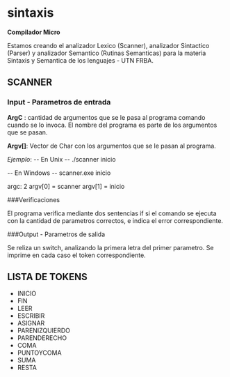 # sintaxis
**Compilador Micro**

Estamos creando el analizador Lexico (Scanner), analizador Sintactico (Parser) y analizador Semantico (Rutinas Semanticas) para la materia Sintaxis y Semantica
de los lenguajes - UTN FRBA.

##  SCANNER 
### Input - Parametros de entrada 

**ArgC** : cantidad de argumentos que se le pasa al programa comando cuando se lo invoca. El nombre del programa es parte de los argumentos que se pasan.

**Argv[]**: Vector de Char con los argumentos que se le pasan al programa.

*Ejemplo*:
-- En Unix -- 
./scanner inicio

-- En Windows --
scanner.exe inicio

argc: 2
argv[0] = scanner
argv[1] = inicio

###Verificaciones

El programa verifica mediante dos sentencias if si el comando se ejecuta con la cantidad de parametros correctos, e indica el error correspondiente.

###Output - Parametros de salida

Se reliza un switch, analizando la primera letra del primer parametro. Se imprime en cada caso el token correspondiente.

## LISTA DE TOKENS

+ INICIO
+ FIN
+ LEER
+ ESCRIBIR
+ ASIGNAR
+ PARENIZQUIERDO
+ PARENDERECHO
+ COMA
+ PUNTOYCOMA
+ SUMA
+ RESTA
